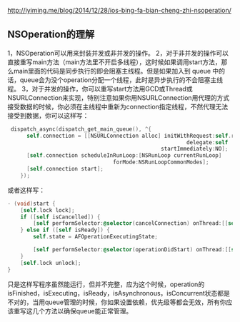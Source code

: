 
http://iyiming.me/blog/2014/12/28/ios-bing-fa-bian-cheng-zhi-nsoperation/

## NSOperation的理解
1，NSOperation可以用来封装并发或非并发的操作。
2，对于非并发的操作可以直接重写main方法（main方法里不开启多线程），这时候如果调用start方法，那么main里面的代码是同步执行的即会阻塞主线程。但是如果加入到 queue 中的话，queue会为没个operation分配一个线程，此时是异步执行的不会阻塞主线程。
3，对于并发的操作，你可以重写start方法用GCD或Thread或NSURLConnection来实现，特别注意如果你用NSURLConnection用代理的方式接受数据的时候，你必须在主线程中重新为connection指定线程，不然代理无法接受到数据，你可以这样写：
```objective-c
 dispatch_async(dispatch_get_main_queue(), ^{
      self.connection = [[NSURLConnection alloc] initWithRequest:self.request
                                                        delegate:self
                                                startImmediately:NO];
      [self.connection scheduleInRunLoop:[NSRunLoop currentRunLoop]
                                 forMode:NSRunLoopCommonModes];
      [self.connection start];
    });
```
或者这样写：
```objective-c
- (void)start {
    [self.lock lock];
    if ([self isCancelled]) {
        [self performSelector:@selector(cancelConnection) onThread:[[self class] networkRequestThread] withObject:nil waitUntilDone:NO modes:[self.runLoopModes allObjects]];
    } else if ([self isReady]) {
        self.state = AFOperationExecutingState;

        [self performSelector:@selector(operationDidStart) onThread:[[self class] networkRequestThread] withObject:nil waitUntilDone:NO modes:[self.runLoopModes allObjects]];
    }
    [self.lock unlock];
}
```
只是这样写程序虽然能运行，但并不完整，应为这个时候，operation的isFinished，isExecuting，isReady，isAsynchronous，isConcurrent状态都是不对的，当用queue管理的时候，你如果设置依赖，优先级等都会无效，所有你应该重写这几个方法以确保queue能正常管理。
